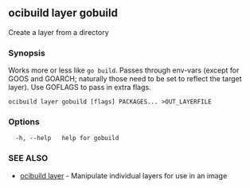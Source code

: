 ## ocibuild layer gobuild

Create a layer from a directory

### Synopsis

Works more or less like `go build`.  Passes through env-vars (except for GOOS and GOARCH; naturally those need to be set to reflect the target layer).  Use GOFLAGS to pass in extra flags.

```
ocibuild layer gobuild [flags] PACKAGES... >OUT_LAYERFILE
```

### Options

```
  -h, --help   help for gobuild
```

### SEE ALSO

* [ocibuild layer](ocibuild_layer.md)	 - Manipulate individual layers for use in an image

